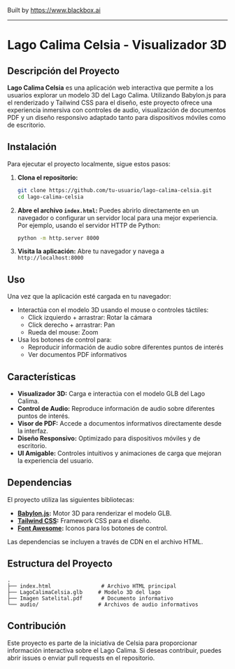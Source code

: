 
Built by https://www.blackbox.ai

---

# Lago Calima Celsia - Visualizador 3D

## Descripción del Proyecto
**Lago Calima Celsia** es una aplicación web interactiva que permite a los usuarios explorar un modelo 3D del Lago Calima. Utilizando Babylon.js para el renderizado y Tailwind CSS para el diseño, este proyecto ofrece una experiencia inmersiva con controles de audio, visualización de documentos PDF y un diseño responsivo adaptado tanto para dispositivos móviles como de escritorio.

## Instalación

Para ejecutar el proyecto localmente, sigue estos pasos:

1. **Clona el repositorio:**
   ```bash
   git clone https://github.com/tu-usuario/lago-calima-celsia.git
   cd lago-calima-celsia
   ```

2. **Abre el archivo `index.html`:**
   Puedes abrirlo directamente en un navegador o configurar un servidor local para una mejor experiencia. Por ejemplo, usando el servidor HTTP de Python:
   ```bash
   python -m http.server 8000
   ```

3. **Visita la aplicación:**
   Abre tu navegador y navega a `http://localhost:8000`

## Uso

Una vez que la aplicación esté cargada en tu navegador:

- Interactúa con el modelo 3D usando el mouse o controles táctiles:
  - Click izquierdo + arrastrar: Rotar la cámara
  - Click derecho + arrastrar: Pan
  - Rueda del mouse: Zoom
- Usa los botones de control para:
  - Reproducir información de audio sobre diferentes puntos de interés
  - Ver documentos PDF informativos

## Características

- **Visualizador 3D:** Carga e interactúa con el modelo GLB del Lago Calima.
- **Control de Audio:** Reproduce información de audio sobre diferentes puntos de interés.
- **Visor de PDF:** Accede a documentos informativos directamente desde la interfaz.
- **Diseño Responsivo:** Optimizado para dispositivos móviles y de escritorio.
- **UI Amigable:** Controles intuitivos y animaciones de carga que mejoran la experiencia del usuario.

## Dependencias

El proyecto utiliza las siguientes bibliotecas:

- **[Babylon.js](https://www.babylonjs.com/):** Motor 3D para renderizar el modelo GLB.
- **[Tailwind CSS](https://tailwindcss.com/):** Framework CSS para el diseño.
- **[Font Awesome](https://fontawesome.com/):** Iconos para los botones de control.

Las dependencias se incluyen a través de CDN en el archivo HTML.

## Estructura del Proyecto

```
.
├── index.html                # Archivo HTML principal
├── LagoCalimaCelsia.glb     # Modelo 3D del lago
├── Imagen Satelital.pdf      # Documento informativo
└── audio/                   # Archivos de audio informativos
```

## Contribución

Este proyecto es parte de la iniciativa de Celsia para proporcionar información interactiva sobre el Lago Calima. Si deseas contribuir, puedes abrir issues o enviar pull requests en el repositorio.
